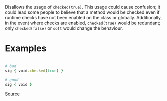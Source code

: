 
Disallows the usage of `checked(true)`. This usage could cause
confusion; it could lead some people to believe that a method would be checked
even if runtime checks have not been enabled on the class or globally.
Additionally, in the event where checks are enabled, `checked(true)` would
be redundant; only `checked(false)` or `soft` would change the behaviour.

# Examples

```ruby

# bad
sig { void.checked(true) }

# good
sig { void }
```

[Source](http://www.rubydoc.info/gems/rubocop/RuboCop/Cop/Sorbet/CheckedTrueInSignature)